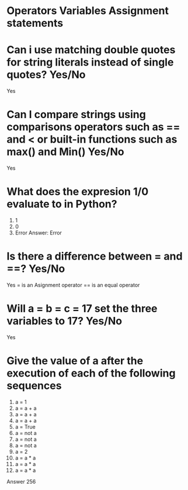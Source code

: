 # Operators Variables Assignment statements
# Can i use matching double quotes for string literals instead of single quotes? Yes/No
Yes
# Can I compare strings using comparisons operators such as == and < or built-in functions such as max() and Min() Yes/No
Yes
# What does the expresion 1/0 evaluate to in Python?
1. 1
1. 0
1. Error
Answer: Error
# Is there a difference between = and ==? Yes/No
Yes 
= is an Asignment operator
== is an equal operator
# Will a = b = c = 17 set the three variables to 17? Yes/No
Yes
# Give the value of a after the execution of each of the following sequences
1. a = 1
1. a = a + a
1. a = a + a
1. a = a + a
1. a = True
1. a = not a
1. a = not a
1. a = not a
1. a = 2
1. a = a * a
1. a = a * a
1. a = a * a

 Answer 256
 